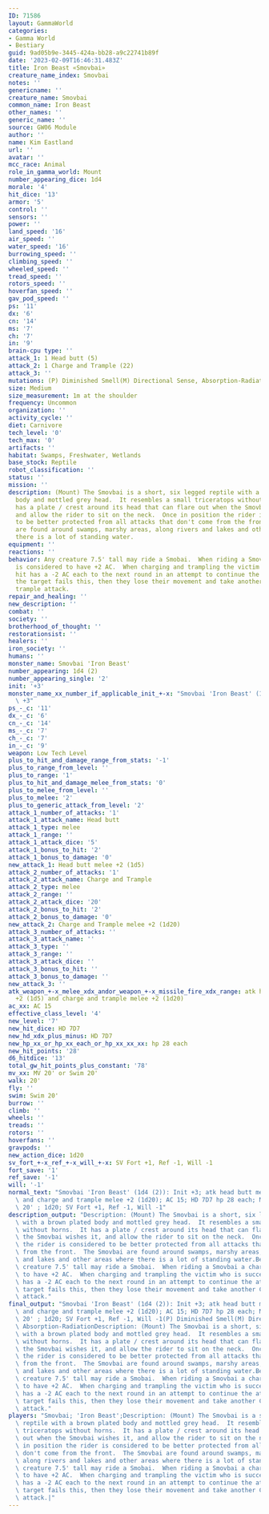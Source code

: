 ```yaml
---
ID: 71586
layout: GammaWorld
categories:
- Gamma World
- Bestiary
guid: 9ad05b9e-3445-424a-bb28-a9c22741b89f
date: '2023-02-09T16:46:31.483Z'
title: Iron Beast «Smovbai»
creature_name_index: Smovbai
notes: ''
genericname: ''
creature_name: Smovbai
common_name: Iron Beast
other_names: ''
generic_name: ''
source: GW06 Module
author: ''
name: Kim Eastland
url: ''
avatar: ''
mcc_race: Animal
role_in_gamma_world: Mount
number_appearing_dice: 1d4
morale: '4'
hit_dice: '13'
armor: '5'
control: ''
sensors: ''
power: ''
land_speed: '16'
air_speed: ''
water_speed: '16'
burrowing_speed: ''
climbing_speed: ''
wheeled_speed: ''
tread_speed: ''
rotors_speed: ''
hoverfan_speed: ''
gav_pod_speed: ''
ps: '11'
dx: '6'
cn: '14'
ms: '7'
ch: '7'
in: '9'
brain-cpu type: ''
attack_1: 1 Head butt (5)
attack_2: 1 Charge and Trample (22)
attack_3: ''
mutations: (P) Diminished Smell(M) Directional Sense, Absorption-Radiation
size: Medium
size_measurement: 1m at the shoulder
frequency: Uncommon
organization: ''
activity_cycle: ''
diet: Carnivore
tech_level: '0'
tech_max: '0'
artifacts: ''
habitat: Swamps, Freshwater, Wetlands
base_stock: Reptile
robot_classification: ''
status: ''
mission: ''
description: (Mount) The Smovbai is a short, six legged reptile with a brown plated
  body and mottled grey head.  It resembles a small triceratops without horns.  It
  has a plate / crest around its head that can flare out when the Smovbai wishes it,
  and allow the rider to sit on the neck.  Once in position the rider is considered
  to be better protected from all attacks that don't come from the front.  The Smovbai
  are found around swamps, marshy areas, along rivers and lakes and other areas where
  there is a lot of standing water.
equipment: ''
reactions: ''
behavior: Any creature 7.5' tall may ride a Smobai.  When riding a Smovbai a character
  is considered to have +2 AC.  When charging and trampling the victim who is successfully
  hit has a -2 AC each to the next round in an attempt to continue the attack.  If
  the target fails this, then they lose their movement and take another Charge and
  trample attack.
repair_and_healing: ''
new_description: ''
combat: ''
society: ''
brotherhood_of_thought: ''
restorationsist: ''
healers: ''
iron_society: ''
humans: ''
monster_name: Smovbai 'Iron Beast'
number_appearing: 1d4 (2)
number_appearing_single: '2'
init: '+3'
monster_name_xx_number_if_applicable_init_+-x: "Smovbai 'Iron Beast' (1d4 (2)): Init\
  \ +3"
ps_-_c: '11'
dx_-_c: '6'
cn_-_c: '14'
ms_-_c: '7'
ch_-_c: '7'
in_-_c: '9'
weapon: Low Tech Level
plus_to_hit_and_damage_range_from_stats: '-1'
plus_to_range_from_level: ''
plus_to_range: '1'
plus_to_hit_and_damage_melee_from_stats: '0'
plus_to_melee_from_level: ''
plus_to_melee: '2'
plus_to_generic_attack_from_level: '2'
attack_1_number_of_attacks: '1'
attack_1_attack_name: Head butt
attack_1_type: melee
attack_1_range: ''
attack_1_attack_dice: '5'
attack_1_bonus_to_hit: '2'
attack_1_bonus_to_damage: '0'
new_attack_1: Head butt melee +2 (1d5)
attack_2_number_of_attacks: '1'
attack_2_attack_name: Charge and Trample
attack_2_type: melee
attack_2_range: ''
attack_2_attack_dice: '20'
attack_2_bonus_to_hit: '2'
attack_2_bonus_to_damage: '0'
new_attack_2: Charge and Trample melee +2 (1d20)
attack_3_number_of_attacks: ''
attack_3_attack_name: ''
attack_3_type: ''
attack_3_range: ''
attack_3_attack_dice: ''
attack_3_bonus_to_hit: ''
attack_3_bonus_to_damage: ''
new_attack_3: ''
atk_weapon_+-x_melee_xdx_andor_weapon_+-x_missile_fire_xdx_range: atk head butt melee
  +2 (1d5) and charge and trample melee +2 (1d20)
ac_xx: AC 15
effective_class_level: '4'
new_level: '7'
new_hit_dice: HD 7D7
new_hd_xdx_plus_minus: HD 7D7
new_hp_xx_or_hp_xx_each_or_hp_xx_xx_xx: hp 28 each
new_hit_points: '28'
d6_hitdice: '13'
total_gw_hit_points_plus_constant: '78'
mv_xx: MV 20' or Swim 20'
walk: 20'
fly: ''
swim: Swim 20'
burrow: ''
climb: ''
wheels: ''
treads: ''
rotors: ''
hoverfans: ''
gravpods: ''
new_action_dice: 1d20
sv_fort_+-x_ref_+-x_will_+-x: SV Fort +1, Ref -1, Will -1
fort_save: '1'
ref_save: '-1'
will: '-1'
normal_text: "Smovbai 'Iron Beast' (1d4 (2)): Init +3; atk head butt melee +2 (1d5)\
  \ and charge and trample melee +2 (1d20); AC 15; HD 7D7 hp 28 each; MV 20' or Swim\
  \ 20' ; 1d20; SV Fort +1, Ref -1, Will -1"
description_output: "Description: (Mount) The Smovbai is a short, six legged reptile\
  \ with a brown plated body and mottled grey head.  It resembles a small triceratops\
  \ without horns.  It has a plate / crest around its head that can flare out when\
  \ the Smovbai wishes it, and allow the rider to sit on the neck.  Once in position\
  \ the rider is considered to be better protected from all attacks that don't come\
  \ from the front.  The Smovbai are found around swamps, marshy areas, along rivers\
  \ and lakes and other areas where there is a lot of standing water.Behavior:Any\
  \ creature 7.5' tall may ride a Smobai.  When riding a Smovbai a character is considered\
  \ to have +2 AC.  When charging and trampling the victim who is successfully hit\
  \ has a -2 AC each to the next round in an attempt to continue the attack.  If the\
  \ target fails this, then they lose their movement and take another Charge and trample\
  \ attack."
final_output: "Smovbai 'Iron Beast' (1d4 (2)): Init +3; atk head butt melee +2 (1d5)\
  \ and charge and trample melee +2 (1d20); AC 15; HD 7D7 hp 28 each; MV 20' or Swim\
  \ 20' ; 1d20; SV Fort +1, Ref -1, Will -1(P) Diminished Smell(M) Directional Sense,\
  \ Absorption-RadiationDescription: (Mount) The Smovbai is a short, six legged reptile\
  \ with a brown plated body and mottled grey head.  It resembles a small triceratops\
  \ without horns.  It has a plate / crest around its head that can flare out when\
  \ the Smovbai wishes it, and allow the rider to sit on the neck.  Once in position\
  \ the rider is considered to be better protected from all attacks that don't come\
  \ from the front.  The Smovbai are found around swamps, marshy areas, along rivers\
  \ and lakes and other areas where there is a lot of standing water.Behavior:Any\
  \ creature 7.5' tall may ride a Smobai.  When riding a Smovbai a character is considered\
  \ to have +2 AC.  When charging and trampling the victim who is successfully hit\
  \ has a -2 AC each to the next round in an attempt to continue the attack.  If the\
  \ target fails this, then they lose their movement and take another Charge and trample\
  \ attack."
players: "Smovbai; 'Iron Beast';Description: (Mount) The Smovbai is a short, six legged\
  \ reptile with a brown plated body and mottled grey head.  It resembles a small\
  \ triceratops without horns.  It has a plate / crest around its head that can flare\
  \ out when the Smovbai wishes it, and allow the rider to sit on the neck.  Once\
  \ in position the rider is considered to be better protected from all attacks that\
  \ don't come from the front.  The Smovbai are found around swamps, marshy areas,\
  \ along rivers and lakes and other areas where there is a lot of standing water.Behavior:Any\
  \ creature 7.5' tall may ride a Smobai.  When riding a Smovbai a character is considered\
  \ to have +2 AC.  When charging and trampling the victim who is successfully hit\
  \ has a -2 AC each to the next round in an attempt to continue the attack.  If the\
  \ target fails this, then they lose their movement and take another Charge and trample\
  \ attack.|"
---
```

</br>